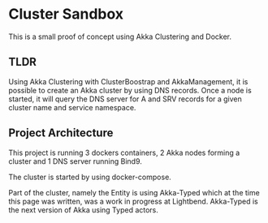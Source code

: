 # Cluster Sandbox

This is a small proof of concept using Akka Clustering and Docker.

## TLDR

Using Akka Clustering with ClusterBoostrap and AkkaManagement, it is possible to create an Akka cluster by using DNS records.
Once a node is started, it will query the DNS server for A and SRV records for a given cluster name and service namespace.

## Project Architecture

This project is running 3 dockers containers, 2 Akka nodes forming a cluster and 1 DNS server running Bind9.

The cluster is started by using docker-compose.

Part of the cluster, namely the Entity is using Akka-Typed which at the time this page was written, was a work in progress at Lightbend. Akka-Typed is the next version of Akka using Typed actors.
